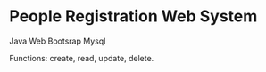 # People Registration Web System

Java Web Bootsrap Mysql 

Functions:
create,
read,
update,
delete.
